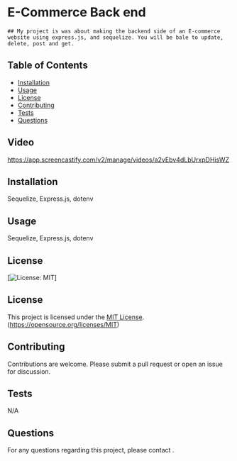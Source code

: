 # E-Commerce Back end
    ## My project is was about making the backend side of an E-commerce website using express.js, and sequelize. You will be bale to update, delete, post and get.


## Table of Contents
- [Installation](#installation)
- [Usage](#usage)
- [License](#license)
- [Contributing](#contributing)
- [Tests](#tests)
- [Questions](#questions)

## Video

https://app.screencastify.com/v2/manage/videos/a2vEbv4dLbUrxpDHisWZ

## Installation
Sequelize, Express.js, dotenv

## Usage
Sequelize, Express.js, dotenv

## License
[![License: MIT](https://img.shields.io/badge/License-MIT-yellow.svg)]

## License

This project is licensed under the [MIT License](https://opensource.org/licenses/MIT).
(https://opensource.org/licenses/MIT)

## Contributing
Contributions are welcome. Please submit a pull request or open an issue for discussion.

## Tests
N/A

## Questions
For any questions regarding this project, please contact [](mailto:).
